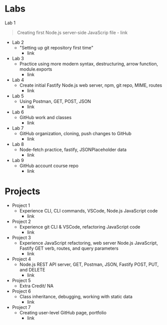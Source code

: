 # Labs

Lab 1
  > Creating first Node.js server-side JavaScrip file
    - link
- Lab 2
  - "Setting up git repository first time"
    - link
- Lab 3
  - Practice using more modern syntax, destructuring, arrow function, module.exports
    - link
- Lab 4
  - Create initial Fastify Node.js web server, npm, git repo, MIME, routes
    - link
- Lab 5
  - Using Postman, GET, POST, JSON
    - link
- Lab 6
  - GitHub work and classes
    - link
- Lab 7
  - GitHub organization, cloning, push changes to GitHub
    - link
- Lab 8
  - Node-fetch practice, fastify, JSONPlaceholder data
    - link
- Lab 9
  - GitHub account course repo
    - link

# Projects

- Project 1
  - Experience CLI, CLI commands, VSCode, Node.js JavaScript code
    - link
- Project 2
  - Experience git CLI & VSCode, refactoring JavaScript code
    - link
- Project 3
  - Experience JavaScript refactoring, web server Node.js JavaScript, Fastify GET verb, routes, and query parameters
    - link
- Project 4
  - Node.js REST API server, GET, Postman, JSON, Fastify POST, PUT, and DELETE
    - link
- Project 5
  - Extra Credit/ NA
- Project 6
  - Class inheritance, debugging, working with static data
    - link
- Project 7
  - Creating user-level GitHub page, portfolio
    - link
